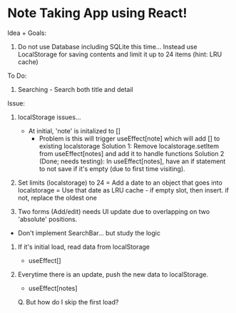 # Note Taking App using React! 

Idea + Goals: 
1. Do not use Database including SQLite this time... Instead use LocalStorage for saving contents and limit it up to 24 items (hint: LRU cache) 

To Do: 
1. Searching - Search both title and detail 

Issue: 
1. localStorage issues... 
    - At initial, 'note' is initalized to []
        - Problem is this will trigger useEffect[note] which will add [] to existing localstorage
    Solution 1: Remove localstorage.setItem from useEffect[notes] and add it to handle functions 
    Solution 2 (Done; needs testing): In useEffect[notes], have an if statement to not save if it's empty (due to first time visiting). 

2. Set limits (localstorage) to 24
    = Add a date to an object that goes into localstorage
    = Use that date as LRU cache 
        - if empty slot, then insert. if not, replace the oldest one 

3. Two forms (Add/edit) needs UI update due to overlapping on two 'absolute' positions. 

- Don't implement SearchBar... but study the logic 


1. If it's initial load, read data from localStorage
    - useEffect[]

2. Everytime there is an update, push the new data to localStorage. 
    - useEffect[notes]
    
    Q. But how do I skip the first load? 
